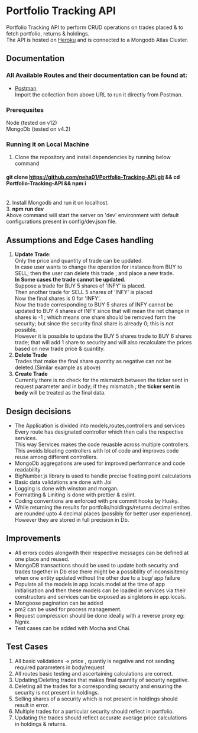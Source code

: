 # Portfolio Tracking API
Portfolio Tracking API to perform CRUD operations on trades placed & to fetch portfolio, returns & holdings. </br>
The API is hosted on <a href="https://portfolio-tracking-crud-api.herokuapp.com/">Heroku</a> and is connected to a Mongodb Atlas Cluster.

## Documentation
### All Available Routes and their documentation can be found at:
* <a href ="https://documenter.getpostman.com/view/4262769/T1Dv8aWM?version=latest"> Postman</a></br>
Import the collection from above URL to run it directly from Postman.</br>

### Prerequsites
Node (tested on v12) </br>
MongoDb (tested on v4.2)

### Running it on Local Machine
1. Clone the repository and install dependencies by running below command </br>
#### git clone https://github.com/neha01/Portfolio-Tracking-API.git && cd Portfolio-Tracking-API && npm i
</br>
2. Install Mongodb and run it on localhost. </br>
3. <b>npm run dev </b></br>
Above command will start the server on 'dev' environment with default configurations present in  config/dev.json file.


## Assumptions and Edge Cases handling
1. **Update Trade:**  <br>
Only the price and quantity of trade can be updated.<br>
In case user wants to change the operation for instance from BUY to SELL; then the user can delete this trade ; and place a new trade.<br>
**In Some cases the trade cannot be updated.**<br>
Suppose a trade for BUY 5 shares of 'INFY' is placed.<br>
Then another trade for SELL 5 shares of 'INFY' is placed <br>
Now the final shares is 0 for 'INFY'. <br>
Now the trade corresponding to BUY 5 shares of INFY cannot be updated to BUY 4 shares of INFY since that will mean the net change in shares is -1 ; 
which means one share should be removed form the security; but since the security final share is already 0; this is not possible.<br>
However it is possible to update the BUY 5 shares trade to BUY 6 shares trade; that will add 1 share to security and will also recalculate the prices 
based on new trade price & quantity.
2. **Delete Trade**<br>
Trades that make the final share quantity as negative can not be deleted.(Similar example as above)
3. **Create Trade**<br> 
Currently there is no check for the mismatch between the ticker sent in request parameter and in body; if they mismatch ; the **ticker sent in body** will be treated as the final data.

## Design decisions
* The Application is divided into models,routes,controllers and services <br>
Every route has designated controller which then calls the respective services.<br>
This way Services makes the code reuasble across multiple controllers.<br>
This avoids bloating controllers with lot of code and improves code reuse among different controllers.<br>
* MongoDb aggregations are used for improved performance and code readability
* BigNumber.js library is used to handle precise floating point calculations
* Basic data validations are done with Joi
* Logging is done with winston and morgan.
* Formatting & Liniting is done with prettier & eslint.
* Coding conventions are enforced with pre commit hooks by Husky.
* While returning the results for portfolio/holdings/returns decimal entites are rounded upto 4 decimal places (possibly for better user experience).
However they are stored in full precision in Db.


## Improvements 
* All errors codes alongwith their respective messages can be defined at one place and reused.
* MongoDB transactions should be used to update both security and trades together in Db else there might be a possiblilty of 
inconsisitency when one entity updated without the other due to a bug/ app failure
* Populate all the models in app.locals.model at the time of app initialisation and then these models can be loaded in services via their 
constructors and services can be exposed as singletons in app.locals.
* Mongoose pagination can be added
* pm2 can be used for process management.
* Request compression should be done ideally with a reverse proxy eg: Ngnix. 
* Test cases can be added with Mocha and Chai.


## Test Cases 
1. All basic validations -> price , quantiy is negative and not sending required parameters in body/request
2. All routes basic testing and ascertaining calculations are correct.
3. Updating/Deleting trades that makes final quantity of security negative.
4. Deleting all the trades for a corresponding security and ensuring the security is not present in holdings.
5. Selling shares of a security which is not present in holdings should result in error.
6. Multiple trades for a particular security should reflect in portfolio.
7. Updating the trades should reflect accurate average price calculations in holdings & returns.


